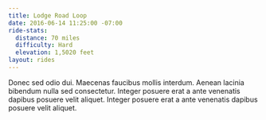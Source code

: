 ```yaml
---
title: Lodge Road Loop
date: 2016-06-14 11:25:00 -07:00
ride-stats:
  distance: 70 miles
  difficulty: Hard
  elevation: 1,5020 feet
layout: rides
---
```


Donec sed odio dui. Maecenas faucibus mollis interdum. Aenean lacinia bibendum nulla sed consectetur. Integer posuere erat a ante venenatis dapibus posuere velit aliquet. Integer posuere erat a ante venenatis dapibus posuere velit aliquet.